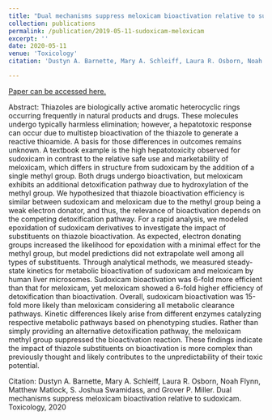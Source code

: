 ```yaml
---
title: "Dual mechanisms suppress meloxicam bioactivation relative to sudoxicam"
collection: publications
permalink: /publication/2019-05-11-sudoxicam-meloxicam
excerpt: ''
date: 2020-05-11
venue: 'Toxicology'
citation: 'Dustyn A. Barnette, Mary A. Schleiff, Laura R. Osborn, Noah Flynn, Matthew Matlock, S. Joshua Swamidass, and Grover P. Miller. Dual mechanisms suppress meloxicam bioactivation relative to sudoxicam. Toxicology, 2020'

---
```


[Paper can be accessed here.](https://www.sciencedirect.com/science/article/pii/S0300483X20301177)

Abstract: Thiazoles are biologically active aromatic heterocyclic rings occurring frequently in natural products and drugs. These molecules undergo typically harmless elimination; however, a hepatotoxic response can occur due to multistep bioactivation of the thiazole to generate a reactive thioamide. A basis for those differences in outcomes remains unknown. A textbook example is the high hepatotoxicity observed for sudoxicam in contrast to the relative safe use and marketability of meloxicam, which differs in structure from sudoxicam by the addition of a single methyl group. Both drugs undergo bioactivation, but meloxicam exhibits an additional detoxification pathway due to hydroxylation of the methyl group. We hypothesized that thiazole bioactivation efficiency is similar between sudoxicam and meloxicam due to the methyl group being a weak electron donator, and thus, the relevance of bioactivation depends on the competing detoxification pathway. For a rapid analysis, we modeled epoxidation of sudoxicam derivatives to investigate the impact of substituents on thiazole bioactivation. As expected, electron donating groups increased the likelihood for epoxidation with a minimal effect for the methyl group, but model predictions did not extrapolate well among all types of substituents. Through analytical methods, we measured steady-state kinetics for metabolic bioactivation of sudoxicam and meloxicam by human liver microsomes. Sudoxicam bioactivation was 6-fold more efficient than that for meloxicam, yet meloxicam showed a 6-fold higher efficiency of detoxification than bioactivation. Overall, sudoxicam bioactivation was 15-fold more likely than meloxicam considering all metabolic clearance pathways. Kinetic differences likely arise from different enzymes catalyzing respective metabolic pathways based on phenotyping studies. Rather than simply providing an alternative detoxification pathway, the meloxicam methyl group suppressed the bioactivation reaction. These findings indicate the impact of thiazole substituents on bioactivation is more complex than previously thought and likely contributes to the unpredictability of their toxic potential.

Citation: Dustyn A. Barnette, Mary A. Schleiff, Laura R. Osborn, Noah Flynn, Matthew Matlock, S. Joshua Swamidass, and Grover P. Miller. Dual mechanisms suppress meloxicam bioactivation relative to sudoxicam. Toxicology, 2020
